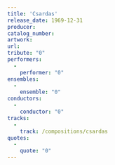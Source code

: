 ```yaml
---
title: 'Csardas'
release_date: 1969-12-31
producer: 
catalog_number: 
artwork: 
url: 
tribute: "0"
performers: 
  -
    performer: "0"
ensembles: 
  -
    ensemble: "0"
conductors: 
  -
    conductor: "0"
tracks: 
  -
    track: /compositions/csardas
quotes: 
  -
    quote: "0"
---
```

